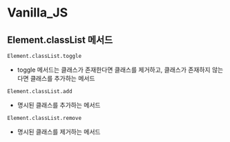 # Vanilla_JS

## Element.classList 메서드
```
Element.classList.toggle
```
- toggle 메서드는 클래스가 존재한다면 클래스를 제거하고, 클래스가 존재하지 않는다면 클래스를 추가하는 메서드

```
Element.classList.add
```
- 명시된 클래스를 추가하는 메서드

```
Element.classList.remove
```
- 명시된 클래스를 제거하는 메서드
